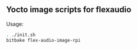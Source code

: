 Yocto image scripts for flexaudio
----------------------------------


Usage:

```bash
. ./init.sh
bitbake flex-audio-image-rpi
```

